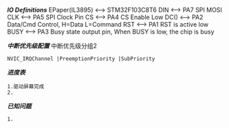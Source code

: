 ***IO Definitions***
	EPaper(IL3895)	<-->		STM32F103C8T6
	DIN				<-->		PA7			SPI MOSI
	CLK				<-->		PA5			SPI Clock Pin
	CS				<-->		PA4			CS Enable Low
	DC()			<-->		PA2			Data/Cmd Control, H=Data L=Command
	RST				<-->		PA1			RST is active low
	BUSY			<-->		PA3			Busy state output pin, When BUSY is low, the chip is busy


***中断优先级配置***
	中断优先级分组2

    NVIC_IRQChannel	|PreemptionPriority	|SubPriority
	
***进度表***

    1.驱动屏幕完成
    2.
    

***已知问题***
    
    1.
